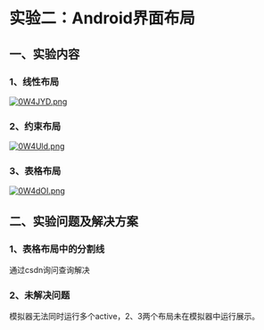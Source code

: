 # 实验二：Android界面布局

## 一、实验内容

### 1、线性布局

[![0W4JYD.png](https://s1.ax1x.com/2020/10/13/0W4JYD.png)](https://imgchr.com/i/0W4JYD)

### 2、约束布局

[![0W4Uld.png](https://s1.ax1x.com/2020/10/13/0W4Uld.png)](https://imgchr.com/i/0W4Uld)

### 3、表格布局

[![0W4dOI.png](https://s1.ax1x.com/2020/10/13/0W4dOI.png)](https://imgchr.com/i/0W4dOI)

## 二、实验问题及解决方案

### 1、表格布局中的分割线

通过csdn询问查询解决

### 2、未解决问题

模拟器无法同时运行多个active，2、3两个布局未在模拟器中运行展示。